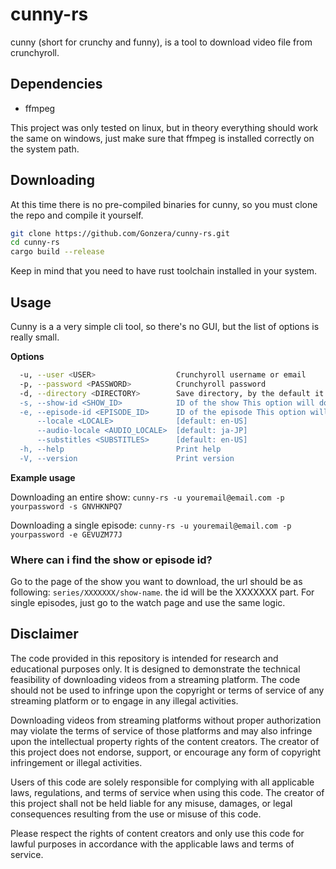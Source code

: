 # cunny-rs

cunny (short for crunchy and funny), is a tool to download video file from crunchyroll.

## Dependencies

- ffmpeg

This project was only tested on linux, but in theory everything should work the same on windows, just make sure that ffmpeg is installed correctly on the system path.

## Downloading

At this time there is no pre-compiled binaries for cunny, so you must clone the repo and compile it yourself.

```bash
git clone https://github.com/Gonzera/cunny-rs.git
cd cunny-rs
cargo build --release
```

Keep in mind that you need to have rust toolchain installed in your system.

## Usage

Cunny is a a very simple cli tool, so there's no GUI, but the list of options is really small.

**Options**

```bash
  -u, --user <USER>                  Crunchyroll username or email
  -p, --password <PASSWORD>          Crunchyroll password
  -d, --directory <DIRECTORY>        Save directory, by the default it will create a new directory with the show's title Use this option to overwrite this behavior
  -s, --show-id <SHOW_ID>            ID of the show This option will download all seasons and episodes
  -e, --episode-id <EPISODE_ID>      ID of the episode This option will download only a single episode
      --locale <LOCALE>              [default: en-US]
      --audio-locale <AUDIO_LOCALE>  [default: ja-JP]
      --substitles <SUBSTITLES>      [default: en-US]
  -h, --help                         Print help
  -V, --version                      Print version
```

**Example usage**

Downloading an entire show: `cunny-rs -u youremail@email.com -p yourpassword -s GNVHKNPQ7`

Downloading a single episode: `cunny-rs -u youremail@email.com -p yourpassword -e GEVUZM77J`

### Where can i find the show or episode id?

Go to the page of the show you want to download, the url should be as following: `series/XXXXXXX/show-name`. the id will be the XXXXXXX part. For single episodes, just go to the watch page and use the same logic.

## Disclaimer

The code provided in this repository is intended for research and educational purposes only. It is designed to demonstrate the technical feasibility of downloading videos from a streaming platform. The code should not be used to infringe upon the copyright or terms of service of any streaming platform or to engage in any illegal activities.

Downloading videos from streaming platforms without proper authorization may violate the terms of service of those platforms and may also infringe upon the intellectual property rights of the content creators. The creator of this project does not endorse, support, or encourage any form of copyright infringement or illegal activities.

Users of this code are solely responsible for complying with all applicable laws, regulations, and terms of service when using this code. The creator of this project shall not be held liable for any misuse, damages, or legal consequences resulting from the use or misuse of this code.

Please respect the rights of content creators and only use this code for lawful purposes in accordance with the applicable laws and terms of service.
